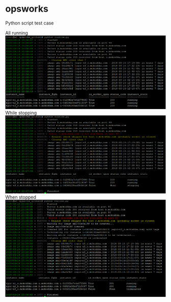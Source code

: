 # opsworks
Python script test case

All running
![all_running](https://raw.githubusercontent.com/man4red/opsworks/screenshots/all_running.png?raw=true)
While stopping
![stopping](https://raw.githubusercontent.com/man4red/opsworks/screenshots/stopping.png?raw=true)
When stopped
![stopped](https://raw.githubusercontent.com/man4red/opsworks/screenshots/stopped.png?raw=true)
